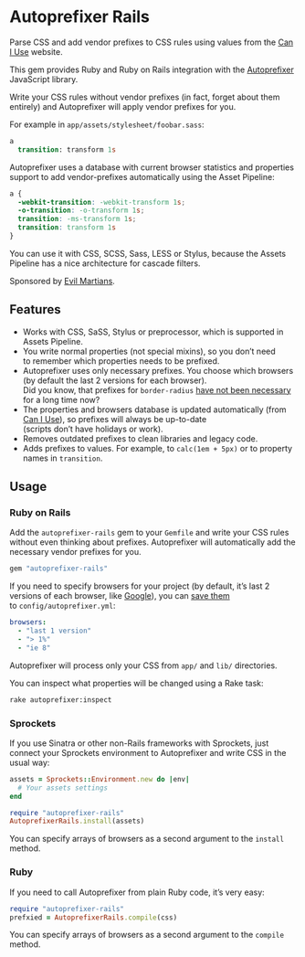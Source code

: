 ﻿# Autoprefixer Rails

Parse CSS and add vendor prefixes to CSS rules using values
from the [Can I Use](http://caniuse.com/) website.

This gem provides Ruby and Ruby on Rails integration with the
[Autoprefixer](https://github.com/ai/autoprefixer) JavaScript library.

Write your CSS rules without vendor prefixes (in fact, forget about them
entirely) and Autoprefixer will apply vendor prefixes for you.

For example in `app/assets/stylesheet/foobar.sass`:

```sass
a
  transition: transform 1s
```

Autoprefixer uses a database with current browser statistics
and properties support to add vendor-prefixes automatically using the
Asset Pipeline:

```css
a {
  -webkit-transition: -webkit-transform 1s;
  -o-transition: -o-transform 1s;
  transition: -ms-transform 1s;
  transition: transform 1s
}
```

You can use it with CSS, SCSS, Sass, LESS or Stylus, because the Assets Pipeline
has a nice architecture for cascade filters.

Sponsored by [Evil Martians](http://evilmartians.com/).

## Features

* Works with CSS, SaSS, Stylus or preprocessor, which is supported
  in Assets Pipeline.
* You write normal properties (not special mixins), so you don’t need
  to remember which properties needs to be prefixed.
* Autoprefixer uses only necessary prefixes. You choose which browsers
  (by default the last 2 versions for each browser).
  Did you know, that prefixes for `border-radius`
  [have not been necessary](http://caniuse.com/border-radius)
  for a long time now?
* The properties and browsers database is updated automatically
  (from [Can I Use](http://caniuse.com/)), so prefixes will always be up-to-date
  (scripts don’t have holidays or work).
* Removes outdated prefixes to clean libraries and legacy code.
* Adds prefixes to values. For example, to `calc(1em + 5px)` or to property
  names in `transition`.

## Usage

### Ruby on Rails

Add the `autoprefixer-rails` gem to your `Gemfile` and write your CSS rules
without even thinking about prefixes. Autoprefixer will automatically add
the necessary vendor prefixes for you.

```ruby
gem "autoprefixer-rails"
```

If you need to specify browsers for your project (by default, it’s last
2 versions of each browser, like
[Google](http://support.google.com/a/bin/answer.py?answer=33864)),
you can [save them](https://github.com/ai/autoprefixer#browsers)
to `config/autoprefixer.yml`:

```yaml
browsers:
  - "last 1 version"
  - "> 1%"
  - "ie 8"
```

Autoprefixer will process only your CSS from `app/` and `lib/` directories.

You can inspect what properties will be changed using a Rake task:

```sh
rake autoprefixer:inspect
```

### Sprockets

If you use Sinatra or other non-Rails frameworks with Sprockets,
just connect your Sprockets environment to Autoprefixer and write CSS
in the usual way:

```ruby
assets = Sprockets::Environment.new do |env|
  # Your assets settings
end

require "autoprefixer-rails"
AutoprefixerRails.install(assets)
```

You can specify arrays of browsers as a second argument to the `install` method.

### Ruby

If you need to call Autoprefixer from plain Ruby code, it’s very easy:

```ruby
require "autoprefixer-rails"
prefxied = AutoprefixerRails.compile(css)
```

You can specify arrays of browsers as a second argument to the `compile` method.
